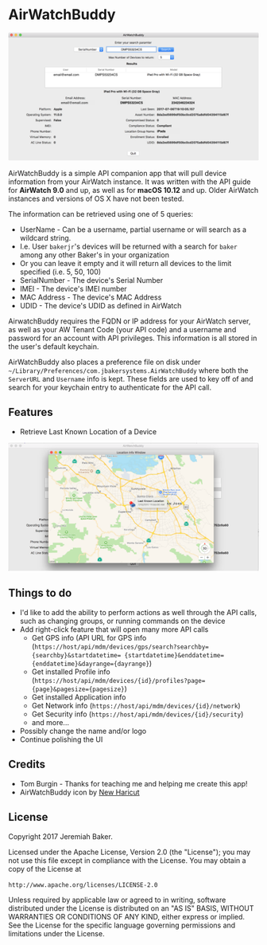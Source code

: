 # AirWatchBuddy

![](Images/AirWatchBuddy.png)

AirWatchBuddy is a simple API companion app that will pull device information from your AirWatch instance. It was written with the API guide for **AirWatch 9.0** and up, as well as for **macOS 10.12** and up. Older AirWatch instances and versions of OS X have not been tested.

The information can be retrieved using one of 5 queries:
* UserName - Can be a username, partial username or will search as a wildcard string. 
* I.e. User `bakerjr`'s devices will be returned with a search for `baker` among any other Baker's in your organization
* Or you can leave it empty and it will return all devices to the limit specified (i.e. 5, 50, 100)
* SerialNumber - The device's Serial Number
* IMEI - The device's IMEI number
* MAC Address - The device's MAC Address
* UDID - The device's UDID as defined in AirWatch

AirwatchBuddy requires the FQDN or IP address for your AirWatch server, as well as your AW Tenant Code (your API code) and a username and password for an account with API privileges. This information is all stored in the user's default keychain.

AirWatchBuddy also places a preference file on disk under `~/Library/Preferences/com.jbakersystems.AirWatchBuddy` where both the `ServerURL` and `Username` info is kept. These fields are used to key off of and search for your keychain entry to authenticate for the API call.

## Features

* Retrieve Last Known Location of a Device

![](Images/LastKnownLocation.png)

## Things to do

* I'd like to add the ability to perform actions as well through the API calls, such as changing groups, or running commands on the device
* Add right-click feature that will open many more API calls
  * Get GPS info (API URL for GPS info (`https://host/api/mdm/devices/gps/search?searchby={searchby}&startdatetime= {startdatetime}&enddatetime={enddatetime}&dayrange={dayrange}`)
  * Get installed Profile info (`https://host/api/mdm/devices/{id}/profiles?page={page}&pagesize={pagesize}`)
  * Get installed Application info
  * Get Network info (`https://host/api/mdm/devices/{id}/network`)
  * Get Security info (`https://host/api/mdm/devices/{id}/security`)
  * and more... 
* Possibly change the name and/or logo
* Continue polishing the UI

## Credits

* Tom Burgin - Thanks for teaching me and helping me create this app!
* AirWatchBuddy icon by [New Haricut](https://thenounproject.com/newhaircut/)

## License

Copyright 2017 Jeremiah Baker.

Licensed under the Apache License, Version 2.0 (the "License"); you may not use this file except in compliance with the License. You may obtain a copy of the License at

`http://www.apache.org/licenses/LICENSE-2.0`

Unless required by applicable law or agreed to in writing, software distributed under the License is distributed on an "AS IS" BASIS, WITHOUT WARRANTIES OR CONDITIONS OF ANY KIND, either express or implied. See the License for the specific language governing permissions and limitations under the License.
